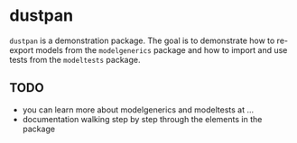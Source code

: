 # dustpan

`dustpan` is a demonstration package. The goal is to demonstrate how to re-export models from the `modelgenerics` package and how to import and use tests from the `modeltests` package.

## TODO

- you can learn more about modelgenerics and modeltests at ...
- documentation walking step by step through the elements in the package

